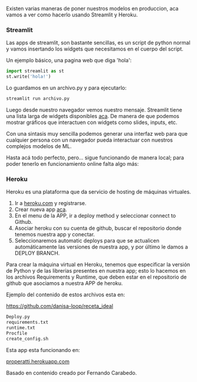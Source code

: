 Existen varias maneras de poner nuestros modelos en produccion, aca vamos a ver como hacerlo usando Streamlit y Heroku.
 

### Streamlit

Las apps de streamlit, son bastante sencillas, es un script de python normal y vamos insertando los widgets que necesitamos en el cuerpo del script. 

Un ejemplo básico, una pagina web que diga 'hola':

```python
import streamlit as st
st.write('hola!')
```
Lo guardamos en un archivo.py y para ejecutarlo:

```bash
streamlit run archivo.py
``` 
Luego desde nuestro navegador vemos nuestro mensaje.
Streamlit tiene una lista larga de widgets disponibles [aca](https://docs.streamlit.io/api.html). De manera de que podemos mostrar gráficos que interactuen con widgets como slides, inputs, etc. 

Con una sintasis muy sencilla podemos generar una interfaz web para que cualquier persona con un navegador pueda interactuar con nuestros complejos modelos de ML.

Hasta acá todo perfecto, pero... sigue funcionando de manera local; para poder tenerlo en funcionamiento online falta algo más:



### Heroku 


Heroku es una plataforma que da servicio de hosting de máquinas virtuales. 


1. Ir a [heroku.com](https://signup.heroku.com/) y registrarse.
2. Crear nueva app [aca](https://dashboard.heroku.com/new-app).
3. En el menu de la APP, ir a deploy method y seleccionar connect to Github.
4. Asociar heroku con su cuenta de github, buscar el repositorio donde tenemos nuestra app y conectar.
5. Seleccionaremos automatic deploys para que se actualicen automáticamente las versiones de nuestra app, y por último le damos a DEPLOY BRANCH.


Para crear la máquina virtual en Heroku, tenemos que especificar la versión de Python y de las librerias presentes en nuestra app; esto lo hacemos en los archivos Requirements y Runtime, que deben estar en el repositorio de github que asociamos a nuestra APP de heroku.

Ejemplo del contenido de estos archivos esta en:

https://github.com/danisa-loop/receta_ideal

```bash
Deploy.py
requirements.txt
runtime.txt
Procfile
create_config.sh
``` 


Esta app esta funcionando en:

[properatti.herokuapp.com](https://recetaideal.herokuapp.com/)


Basado en contenido creado por Fernando Carabedo.
